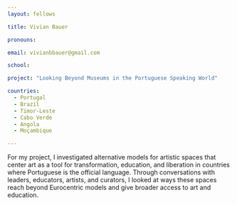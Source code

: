 ```yaml
---
layout: fellows

title: Vivian Bauer

pronouns: 

email: vivianbbauer@gmail.com

school: 

project: "Looking Beyond Museums in the Portuguese Speaking World"

countries:
  - Portugal
  - Brazil
  - Timor-Leste
  - Cabo Verde
  - Angola
  - Moçambique

---
```


For my project, I investigated alternative models for artistic spaces that center art as a tool for transformation, education, and liberation in countries where Portuguese is the official language. Through conversations with leaders, educators, artists, and curators, I looked at ways these spaces reach beyond Eurocentric models and give broader access to art and education.